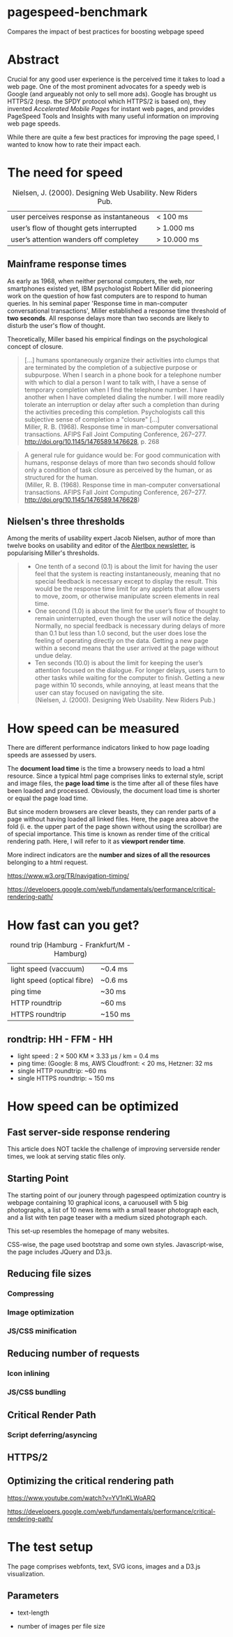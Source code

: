 # pagespeed-benchmark
Compares the impact of best practices for boosting webpage speed


# Abstract


Crucial for any good user experience is the perceived time it takes to load a web page. One of the most prominent advocates for a speedy web is Google (and argueably not only to sell more ads). Google has brought us HTTPS/2 (resp. the SPDY protocol which HTTPS/2 is based on), they invented _Accelerated Mobile Pages_ for instant web pages, and provides PageSpeed Tools and Insights with many useful information on improving web page speeds.

While there are quite a few best practices for improving the page speed, I wanted to know how to rate their impact each. 


# The need for speed



<table>

   <tbody>
    <tr>
        <td>user perceives response as instantaneous</td><td>< 100 ms</td>
    </tr>
    <tr>
        <td>user’s flow of thought gets interrupted</td><td>> 1.000 ms</td>
    </tr>
    <tr>
        <td>user’s attention wanders off completey</td><td>> 10.000 ms</td>
    </tr>
   <caption>Nielsen, J. (2000). Designing Web Usability. New Riders Pub.</caption>
   </tbody>
</table>

 




## Mainframe response times


As early as 1968, when neither personal computers, the web, nor smartphones existed yet, IBM psychologist Robert Miller did pioneering work on the question of how fast computers are to respond to human queries. In his seminal paper 'Response time in man-computer conversational transactions', Miller established a response time threshold of **two seconds**. All response delays more than two seconds are likely to disturb the user's flow of thought. 

Theoretically, Miller based his empirical findings on the psychological concept of closure. 

> [...] humans spontaneously organize their activities into clumps that are terminated by the completion of a subjective purpose or subpurpose. When I search in a phone book for a telephone number with which to dial a person I want to talk with, I have a sense of temporary completion when I find the telephone number. I have another when I have completed dialing the number. I will more readily tolerate an interruption or delay after such a completion than during the activities preceding this completion. Psychologists call this subjective sense of completion a "closure" [...]  
> Miller, R. B. (1968). Response time in man-computer conversational transactions. AFIPS Fall Joint Computing Conference, 267–277. http://doi.org/10.1145/1476589.1476628,  p. 268

> A general rule for guidance would be: For good communication with humans, response delays of more than two seconds should follow only a condition of task closure as perceived by the human, or as structured for the human.  
> (Miller, R. B. (1968). Response time in man-computer conversational transactions. AFIPS Fall Joint Computing Conference, 267–277. http://doi.org/10.1145/1476589.1476628)

## Nielsen's three thresholds

Among the merits of usability expert Jacob Nielsen, author of more than twelve books on usability and editor of the [Alertbox newsletter](https://www.nngroup.com/articles/), is popularising Miller's thresholds. 


> * One tenth of a second (0.1) is about the limit for having the user feel that the system is reacting instantaneously, meaning that no special feedback is necessary except to display the result. This would be the response time limit for any applets that allow users to move, zoom, or otherwise manipulate screen elements in real time.
> * One second (1.0) is about the limit for the user’s flow of thought to remain uninterrupted, even though the user will notice the delay. Normally, no special feedback is necessary during delays of more than 0.1 but less than 1.0 second, but the user does lose the feeling of operating directly on the data. Getting a new page within a second means that the user arrived at the page without undue delay.
> * Ten seconds (10.0) is about the limit for keeping the user’s attention focused on the dialogue. For longer delays, users turn to other tasks while waiting for the computer to finish. Getting a new page within 10 seconds, while annoying, at least means that the user can stay focused on navigating the site.  
> (Nielsen, J. (2000). Designing Web Usability. New Riders Pub.)





# How speed can be measured

There are different performance indicators linked to how page loading speeds are assessed by users. 

The **document load time** is the time a browsery needs to load a html resource. Since a typical html page comprises links to external style, script and image files, the **page load time** is the time after all of these files have been loaded and processed. Obviously, the document load time is shorter or equal the page load time. 

But since modern browsers are clever beasts, they can render parts of a page without having loaded all linked files. Here, the page area above the fold (i. e. the upper part of the page shown without using the scrollbar) are of special importance. This time is known as render time of the critical rendering path. Here, I will refer to it as **viewport render time**. 

More indirect indicators are the **number and sizes of all the resources** belonging to a html request.  


https://www.w3.org/TR/navigation-timing/

https://developers.google.com/web/fundamentals/performance/critical-rendering-path/



# How fast can you get?



<table>

   <tbody>
    <tr>
        <td>light speed (vaccuum)</td><td>~0.4 ms</td>
    </tr>
    <tr>
        <td>light speed (optical fibre)</td><td>~0.6 ms</td>
    </tr>
    <tr>
        <td>ping time</td><td>~30 ms</td>
    </tr>
    <tr>
        <td>HTTP roundtrip</td><td>~60 ms</td>
    </tr>
    <tr>
        <td>HTTPS roundtrip</td><td>~150 ms</td>
    </tr>
   <caption>round trip (Hamburg - Frankfurt/M - Hamburg)</caption>
   </tbody>
</table>


## rondtrip: HH - FFM - HH

* light speed :  2 × 500 KM × 3.33 µs / km = 0.4 ms
* ping time: (Google: 8 ms, AWS Cloudfront: < 20 ms, Hetzner: 32 ms
* single HTTP roundtrip: ~60 ms
* single HTTPS roundtrip: ~ 150 ms




# How speed can be optimized



## Fast server-side response rendering

This article does NOT tackle the challenge of improving serverside render times, we look at serving static files only.

## Starting Point

The starting point of our jounery through pagespeed optimization country is webpage containing 10 graphical icons, a caruousell with 5 big photographs, a list of 10 news items with a small teaser photograph each, and a list with ten page teaser with a medium sized photograph each.

This set-up resembles the homepage of many websites.

CSS-wise, the page used bootstrap and some own styles. Javascript-wise, the page includes JQuery and D3.js.

## Reducing file sizes

### Compressing

### Image optimization

### JS/CSS minification

## Reducing number of requests

### Icon inlining

### JS/CSS bundling


## Critical Render Path

### Script deferring/asyncing






## HTTPS/2 


## Optimizing the critical rendering path

https://www.youtube.com/watch?v=YV1nKLWoARQ


https://developers.google.com/web/fundamentals/performance/critical-rendering-path/



# The test setup


The page comprises webfonts, text, SVG icons, images and a D3.js visualization.  


## Parameters

* text-length

* number of images per file size



